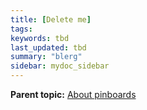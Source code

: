 ```yaml
---
title: [Delete me]
tags:
keywords: tbd
last_updated: tbd
summary: "blerg"
sidebar: mydoc_sidebar
---
```


**Parent topic:** [About pinboards](../../../pages/end_user_guide/pinboards/about_pinboards.html)

